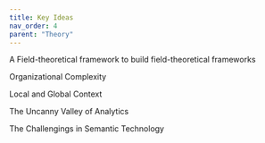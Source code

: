 ```yaml
---
title: Key Ideas
nav_order: 4
parent: "Theory"
---
```


A Field-theoretical framework to build field-theoretical frameworks

Organizational Complexity

Local and Global Context

The Uncanny Valley of Analytics

The Challengings in Semantic Technology
